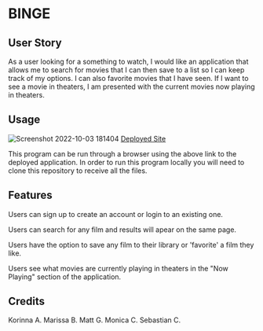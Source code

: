 # BINGE

## User Story

As a user looking for a something to watch, I would like an application that allows me to search for movies that I can then save 
to a list so I can keep track of my options. I can also favorite movies that I have seen. If I want to see a movie in theaters, I am presented with 
the current movies now playing in theaters.
 
## Usage

![Screenshot 2022-10-03 181404](https://user-images.githubusercontent.com/110071825/193695457-85be5509-3103-485c-93bb-534ba9857458.png)
[Deployed Site](https://marchocobar.github.io/Movie-Database-P1G7/index.html)

This program can be run through a browser using the above link to the deployed application. In order to run this program locally you will need to
clone this repository to receive all the files.

## Features

Users can sign up to create an account or login to an existing one.

Users can search for any film and results will apear on the same page.

Users have the option to save any film to their library or 'favorite' a film they like. 

Users see what movies are currently playing in theaters in the "Now Playing" section of the application.

 
## Credits
 
Korinna A.
Marissa B.
Matt G.
Monica C.
Sebastian C.
